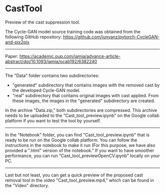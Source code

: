 # CastTool
Preview of the cast suppression tool. 

The Cycle-GAN model source training code was obtained from the following GitHub repository: https://github.com/junyanz/pytorch-CycleGAN-and-pix2pix

---

Paper: https://academic.oup.com/jamia/advance-article-abstract/doi/10.1093/jamia/ocab192/6382240

---

The "Data" folder contains two subdirectories:

* "generated" subdirectory that contains images with the removed cast by the developed Cycle-GAN model.
* "real" subdirectory that contains original images with cast applied. From these images, the images in the "generated" subdirectory are created.

In the archive "Data.zip," both subdirectories are compressed. This archive needs to be uploaded to the "Cast_tool_preview.ipynb" on the Google collab platform if you want to test the tool by yourself.

---

In the "Notebook" folder, you can find "Cast_tool_preview.ipynb" that is ready to be run on the Google collab platform. You can follow the instructions in the notebook to make it run (For this purpose, we have also provided a ".html" version of the notebook." If you want to have smoother performance, you can run "Cast_tool_previewOpenCV.ipynb" locally on your PC. 

---

Last but not least, you can get a quick preview of the proposed cast removal tool in the video "Cast_tool_preview.mp4," which can be found in the "Video" directory.
